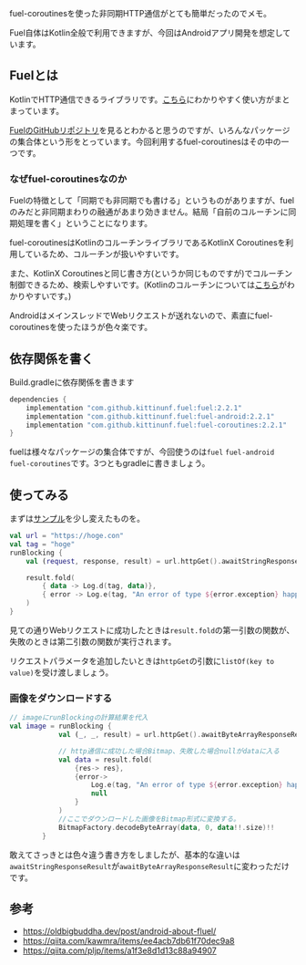 fuel-coroutinesを使った非同期HTTP通信がとても簡単だったのでメモ。

Fuel自体はKotlin全般で利用できますが、今回はAndroidアプリ開発を想定しています。

## Fuelとは
KotlinでHTTP通信できるライブラリです。[こちら](https://oldbigbuddha.dev/post/android-about-fluel/)にわかりやすく使い方がまとまっています。

[FuelのGitHubリポジトリ](https://github.com/kittinunf/fuel)を見るとわかると思うのですが、いろんなパッケージの集合体という形をとっています。今回利用するfuel-coroutinesはその中の一つです。

### なぜfuel-coroutinesなのか
Fuelの特徴として「同期でも非同期でも書ける」というものがありますが、fuelのみだと非同期まわりの融通があまり効きません。結局「自前のコルーチンに同期処理を書く」ということになります。

fuel-coroutinesはKotlinのコルーチンライブラリであるKotlinX Coroutinesを利用しているため、コルーチンが扱いやすいです。

また、KotlinX Coroutinesと同じ書き方(というか同じものですが)でコルーチン制御できるため、検索しやすいです。(Kotlinのコルーチンについては[こちら](https://qiita.com/kawmra/items/ee4acb7db61f70dec9a8)がわかりやすいです。)

AndroidはメインスレッドでWebリクエストが送れないので、素直にfuel-coroutinesを使ったほうが色々楽です。

## 依存関係を書く
Build.gradleに依存関係を書きます

```Build.gradle
dependencies {
    implementation "com.github.kittinunf.fuel:fuel:2.2.1"
    implementation "com.github.kittinunf.fuel:fuel-android:2.2.1"
    implementation "com.github.kittinunf.fuel:fuel-coroutines:2.2.1"
}
```
fuelは様々なパッケージの集合体ですが、今回使うのは`fuel` `fuel-android` `fuel-coroutines`です。3つともgradleに書きましょう。

## 使ってみる
まずは[サンプル](https://github.com/kittinunf/fuel/tree/master/fuel-coroutines)を少し変えたものを。

```sample.kt
val url = "https://hoge.con"
val tag = "hoge"
runBlocking {
    val (request, response, result) = url.httpGet().awaitStringResponseResult()

    result.fold(
        { data -> Log.d(tag, data)},
        { error -> Log.e(tag, "An error of type ${error.exception} happened: ${error.message}") }
    )
}
```
見ての通りWebリクエストに成功したときは`result.fold`の第一引数の関数が、失敗のときは第二引数の関数が実行されます。

リクエストパラメータを追加したいときは`httpGet`の引数に`listOf(key to value)`を受け渡しましょう。

### 画像をダウンロードする
```image_download.kt
// imageにrunBlockingの計算結果を代入
val image = runBlocking {
            val (_, _, result) = url.httpGet().awaitByteArrayResponseResult()

            // http通信に成功した場合Bitmap、失敗した場合nullがdataに入る
            val data = result.fold(
                {res-> res},
                {error->
                    Log.e(tag, "An error of type ${error.exception} happened: ${error.message}")
                    null
                }
            )
            //ここでダウンロードした画像をBitmap形式に変換する。
            BitmapFactory.decodeByteArray(data, 0, data!!.size)!!
        }
```
敢えてさっきとは色々違う書き方をしましたが、基本的な違いは`awaitStringResponseResult`が`awaitByteArrayResponseResult`に変わっただけです。

## 参考
- https://oldbigbuddha.dev/post/android-about-fluel/
- https://qiita.com/kawmra/items/ee4acb7db61f70dec9a8
- https://qiita.com/pljp/items/a1f3e8d1d13c88a94907
